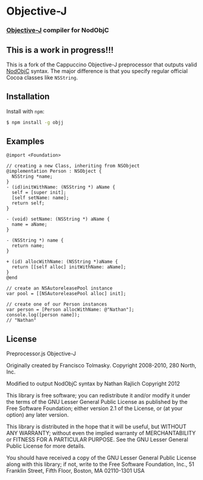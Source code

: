 Objective-J
===========
### [Objective-J][wikipedia] compiler for NodObjC

## This is a work in progress!!!

This is a fork of the Cappuccino Objective-J preprocessor that outputs valid
[NodObjC][] syntax. The major difference is that you specify regular official
Cocoa classes like `NSString`.

Installation
------------

Install with `npm`:

``` bash
$ npm install -g objj
```


Examples
--------

``` objj
@import <Foundation>

// creating a new Class, inheriting from NSObject
@implementation Person : NSObject {
  NSString *name;
}
- (id)initWithName: (NSString *) aName {
  self = [super init];
  [self setName: name];
  return self;
}

- (void) setName: (NSString *) aName {
  name = aName;
}

- (NSString *) name {
  return name;
}

+ (id) allocWithName: (NSString *)aName {
  return [[self alloc] initWithName: aName];
}
@end

// create an NSAutoreleasePool instance
var pool = [[NSAutoreleasePool alloc] init];

// create one of our Person instances
var person = [Person allocWithName: @"Nathan"];
console.log([person name]);
// "Nathan"
```


License
-------

Preprocessor.js
Objective-J

Originally created by Francisco Tolmasky.
Copyright 2008-2010, 280 North, Inc.

Modified to output NodObjC syntax by Nathan Rajlich
Copyright 2012

This library is free software; you can redistribute it and/or
modify it under the terms of the GNU Lesser General Public
License as published by the Free Software Foundation; either
version 2.1 of the License, or (at your option) any later version.

This library is distributed in the hope that it will be useful,
but WITHOUT ANY WARRANTY; without even the implied warranty of
MERCHANTABILITY or FITNESS FOR A PARTICULAR PURPOSE. See the GNU
Lesser General Public License for more details.

You should have received a copy of the GNU Lesser General
Public License along with this library; if not, write to the Free
Software Foundation, Inc., 51 Franklin Street, Fifth Floor, Boston, MA 02110-1301 USA

[wikipedia]: http://wikipedia.org/wiki/Objective-J
[tutorial]: http://cappuccino.org/learn/tutorials/objective-j-tutorial.php
[NodObjC]: https://github.com/TooTallNate/NodObjC
